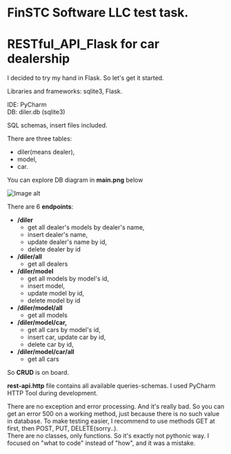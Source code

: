 # FinSTC Software LLC test task.
# RESTful_API_Flask for car dealership 
I decided to try my hand in Flask. So let's get it started.

Libraries and frameworks: sqlite3, Flask.

IDE: PyCharm  
DB: diler.db (sqlite3)  

SQL schemas, insert files included.

There are three tables:
* diler(means dealer), 
* model, 
* car.

You can explore DB diagram in **main.png** below

![Image alt](https://github.com/sirejja/RESTful_API_Flask/blob/6c309a9ed6b6b85ec0d054e71821aec7f75c70f1/main.png)

There are 6 **endpoints**: 
* **/diler**
  *  get all dealer's models by dealer's name, 
  *  insert dealer's name, 
  *  update dealer's name by id, 
  *  delete dealer by id
* **/diler/all**
  *  get all dealers
* **/diler/model**
  *  get all models by model's id, 
  *  insert model,
  *  update model by id, 
  *  delete model by id
* **/diler/model/all**
  *  get all models
* **/diler/model/car,** 
  *  get all cars by model's id, 
  *  insert car, update car by id, 
  *  delete car by id,
* **/diler/model/car/all**
  *  get all cars
  
So **CRUD** is on board.  

**rest-api.http** file contains all available queries-schemas. I used PyCharm HTTP Tool during development.

There are no exception and error processing. And it's really bad. So you can get an error 500 on a working method, just because there is no such value in database. To make testing easier, I recommend to use methods GET at first, then POST, PUT, DELETE(sorry..).  
There are no classes, only functions.
So it's exactly not pythonic way. I focused on "what to code" instead of "how", and it was a mistake. 


